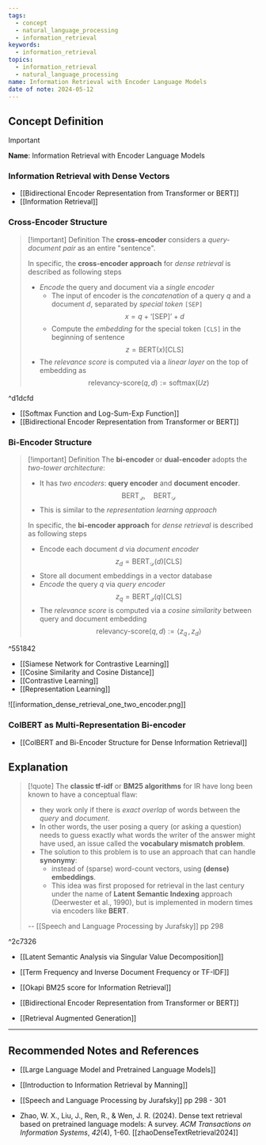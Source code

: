 ```yaml
---
tags:
  - concept
  - natural_language_processing
  - information_retrieval
keywords:
  - information_retrieval
topics:
  - information_retrieval
  - natural_language_processing
name: Information Retrieval with Encoder Language Models
date of note: 2024-05-12
---
```


## Concept Definition

>[!important]
>**Name**: Information Retrieval with Encoder Language Models

### Information Retrieval with Dense Vectors



- [[Bidirectional Encoder Representation from Transformer or BERT]]
- [[Information Retrieval]]

### Cross-Encoder Structure

>[!important] Definition
>The **cross-encoder** considers a *query-document pair* as an entire "sentence".
>
>In specific, the **cross-encoder approach** for *dense retrieval* is described as following steps
>- *Encode* the query and document via a *single encoder*
>	- The input of encoder is the *concatenation* of a query $q$ and a document $d$, separated by *special token* `[SEP]` $$x = q + \text{`[SEP]'} + d$$
>	- Compute the *embedding* for the special token `[CLS]` in the beginning of sentence $$z = \text{BERT}(x)[\text{CLS}]$$
>- The *relevance score* is computed via a *linear layer* on the top of embedding as $$\text{relevancy-score}(q, d) := \text{softmax}(Uz)$$

^d1dcfd

- [[Softmax Function and Log-Sum-Exp Function]]
- [[Bidirectional Encoder Representation from Transformer or BERT]]

### Bi-Encoder Structure

>[!important] Definition
>The **bi-encoder** or **dual-encoder** adopts the *two-tower architecture*:
>- It has *two encoders*: **query encoder** and **document encoder**. $$\text{BERT}_{\mathcal{Q}}, \quad \text{BERT}_{\mathcal{D}}$$
>- This is similar to the *representation learning approach* 
>
>
>In specific, the **bi-encoder approach** for *dense retrieval* is described as following steps
>- Encode each document $d$ via *document encoder* $$z_{d} = \text{BERT}_{\mathcal{D}}(d)[\text{CLS}]$$
>- Store all document embeddings in a vector database
>- *Encode* the query  $q$ via *query encoder* $$z_{q} = \text{BERT}_{\mathcal{Q}}(q)[\text{CLS}]$$
>- The *relevance score* is computed via a *cosine similarity* between query and document embedding $$\text{relevancy-score}(q, d) := \left\langle  z_{q}\,,\, z_{d}   \right\rangle$$

^551842

- [[Siamese Network for Contrastive Learning]]
- [[Cosine Similarity and Cosine Distance]]
- [[Contrastive Learning]]
- [[Representation Learning]]

![[information_dense_retrieval_one_two_encoder.png]]

### ColBERT as Multi-Representation Bi-encoder

- [[ColBERT and Bi-Encoder Structure for Dense Information Retrieval]]




## Explanation

>[!quote]
>The **classic tf-idf** or **BM25 algorithms** for IR have long been known to have a conceptual flaw:
> - they work only if there is *exact overlap* of words between the *query*  and *document*. 
> - In other words, the user posing a query (or asking a question) needs  to guess exactly what words the writer of the answer might have used, an issue called  the **vocabulary mismatch problem**.
>- The solution to this problem is to use an approach that can handle **synonymy**:  
>	- instead of (sparse) word-count vectors, using **(dense) embeddings**. 
>	- This idea was  first proposed for retrieval in the last century under the name of **Latent Semantic  Indexing** approach (Deerwester et al., 1990), but is implemented in modern times  via encoders like **BERT**.  
>
>-- [[Speech and Language Processing by Jurafsky]] pp 298

^2c7326

- [[Latent Semantic Analysis via Singular Value Decomposition]]
- [[Term Frequency and Inverse Document Frequency or TF-IDF]]
- [[Okapi BM25 score for Information Retrieval]]
- [[Bidirectional Encoder Representation from Transformer or BERT]]


- [[Retrieval Augmented Generation]]




-----------
##  Recommended Notes and References


- [[Large Language Model and Pretrained Language Models]]

- [[Introduction to Information Retrieval by Manning]]
- [[Speech and Language Processing by Jurafsky]] pp 298 - 301
- Zhao, W. X., Liu, J., Ren, R., & Wen, J. R. (2024). Dense text retrieval based on pretrained language models: A survey. _ACM Transactions on Information Systems_, _42_(4), 1-60. [[zhaoDenseTextRetrieval2024]]
